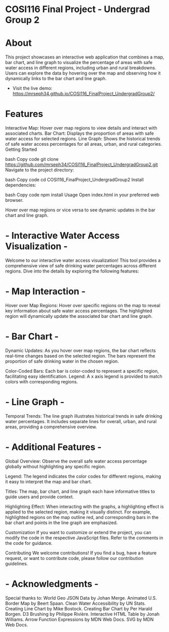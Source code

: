 # COSI116 Final Project - Undergrad Group 2

# About
This project showcases an interactive web application that combines a map, bar chart, and line graph to visualize the percentage of areas with safe water access in different regions, including urban and rural breakdowns. Users can explore the data by hovering over the map and observing how it dynamically links to the bar chart and line graph.

* Visit the live demo:  https://mrseph34.github.io/COSI116_FinalProject_UndergradGroup2/

# Features
Interactive Map: Hover over map regions to view details and interact with associated charts.
Bar Chart: Displays the proportion of areas with safe water access for selected regions.
Line Graph: Shows the historical trends of safe water access percentages for all areas, urban, and rural categories.
Getting Started

bash
Copy code
git clone https://github.com/mrseph34/COSI116_FinalProject_UndergradGroup2.git
Navigate to the project directory:

bash
Copy code
cd COSI116_FinalProject_UndergradGroup2
Install dependencies:

bash
Copy code
npm install
Usage
Open index.html in your preferred web browser.

Hover over map regions or vice versa to see dynamic updates in the bar chart and line graph.

# - Interactive Water Access Visualization -
Welcome to our interactive water access visualization! This tool provides a comprehensive view of safe drinking water percentages across different regions. Dive into the details by exploring the following features:

# - Map Interaction -

Hover over Map Regions:
Hover over specific regions on the map to reveal key information about safe water access percentages.
The highlighted region will dynamically update the associated bar chart and line graph.

# - Bar Chart -
Dynamic Updates:
As you hover over map regions, the bar chart reflects real-time changes based on the selected region.
The bars represent the proportion of safe drinking water in the chosen region.

Color-Coded Bars:
Each bar is color-coded to represent a specific region, facilitating easy identification.
Legend: A x axis legend is provided to match colors with corresponding regions.

# - Line Graph - 

Temporal Trends:
The line graph illustrates historical trends in safe drinking water percentages.
It includes separate lines for overall, urban, and rural areas, providing a comprehensive overview.

# - Additional Features - 

Global Overview:
Observe the overall safe water access percentage globally without highlighting any specific region.

Legend:
The legend indicates the color codes for different regions, making it easy to interpret the map and bar chart.

Titles:
The map, bar chart, and line graph each have informative titles to guide users and provide context.

Highlighting Effect:
When interacting with the graphs, a highlighting effect is applied to the selected region, making it visually distinct.
For example, highlighted regions on the map outline red, and corresponding bars in the bar chart and points in the line graph are emphasized.

Customization
If you want to customize or extend the project, you can modify the code in the respective JavaScript files. Refer to the comments in the code for guidance.

Contributing
We welcome contributions! If you find a bug, have a feature request, or want to contribute code, please follow our contribution guidelines.

# - Acknowledgments -
Special thanks to:
World Geo JSON Data by Johan Merge.
Animated U.S. Border Map by Beert Spaan.
Clean Water Accessibility by UN Stats.
Creating Line Chart by Mike Bostock.
Creating Bar Chart by Per Harald Borgen.
D3 Brushing by Philippe Rivière.
Interactive HTML Table by Jonah Williams.
Arrow Function Expressions by MDN Web Docs.
SVG by MDN Web Docs.